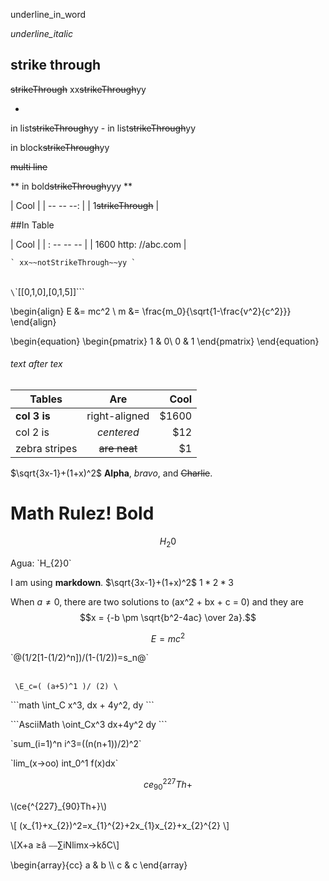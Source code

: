 underline_in_word

_underline_italic_

## strike through

  ~~strikeThrough~~
  xx~~strikeThrough~~yy

  -
  in list~~strikeThrough~~yy -
  in list~~strikeThrough~~yy

  >
  in block~~strikeThrough~~yy

  ~~multi
line~~

  **
  in bold~~strikeThrough~~yyy **

  |
  Cool |
  |
  -- -- --: |
  |
  1~~strikeThrough~~ |

  ##In Table

  |
  Cool |
  |
  : -- -- -- |
  |
  1600 http: //abc.com |

  ``
`
xx~~notStrikeThrough~~yy
`
``

\
`\`\`[[0,1,0],[0,1,5]]\`\`\`

\begin{align}
 E &= mc^2                              \\
 m &= \frac{m_0}{\sqrt{1-\frac{v^2}{c^2}}}
\end{align}

\begin{equation} \begin{pmatrix} 1 & 0\ 0 & 1 \end{pmatrix} \end{equation}

###### text after tex

| Tables        | Are           | Cool  |
| ------------- |:-------------:| -----:|
| **col 3 is**  | right-aligned | $1600 |
| col 2 is      | *centered*    |   $12 |
| zebra stripes | ~~are neat~~  |    $1 |

$\sqrt{3x-1}+(1+x)^2$
**Alpha**, _bravo_, and ~~Charlie~~.
# Math Rulez! **Bold**
$$H_{2}0$$

Agua: \`H_{2}0\`

I am using __markdown__.
$\sqrt{3x-1}+(1+x)^2$
$1 *2* 3$

When $a \ne 0$, there are two solutions to \(ax^2 + bx + c = 0\) and they are
$$x = {-b \pm \sqrt{b^2-4ac} \over 2a}.$$

$$E = mc^2$$

\`@(1/2[1-(1/2)^n])/(1-(1/2))=s_n@`

\
`
\E_c=( (a+5)^1 )/ (2)
\`

\`\`\`math
\int_C x^3\, dx + 4y^2\, dy
\`\`\`

\`\`\`AsciiMath
\oint_Cx^3 dx+4y^2 dy
\`\`\`

\`sum_(i=1)^n i^3=((n(n+1))/2)^2\`

\`lim_(x->oo) int_0^1 f(x)dx\`

$$ce{^{227}_{90}Th+}$$

\\(ce{^{227}_{90}Th+}\\)

\\[
(x_{1}+x_{2})^2=x_{1}^{2}+2x_{1}x_{2}+x_{2}^{2}
\\]

\\[X+a ≥â ⎯⎯∑iNlimx→kδC\\]

\\begin{array}{cc}
  a & b \\\\
  c & c
\\end{array}
